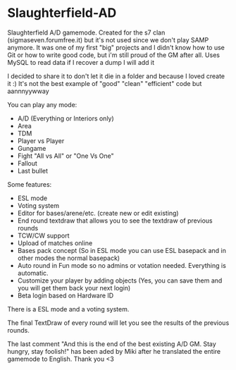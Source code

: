 # Slaughterfield-AD

Slaughterfield A/D gamemode. Created for the s7 clan (sigmaseven.forumfree.it) but it's not used since we don't play SAMP anymore. It was one of my first "big" projects and I didn't know how to use Git or how to write good code, but i'm still proud of the GM after all. Uses MySQL to read data if I recover a dump I will add it

I decided to share it to don't let it die in a folder and because I loved create it :) It's not the best example of "good" "clean" "efficient" code but aannnyywway

You can play any mode:

- A/D (Everything or Interiors only)
- Area
- TDM
- Player vs Player
- Gungame
- Fight "All vs All" or "One Vs One"
- Fallout
- Last bullet

Some features:

- ESL mode
- Voting system
- Editor for bases/arene/etc. (create new or edit existing)
- End round textdraw that allows you to see the textdraw of previous rounds
- TCW/CW support
- Upload of matches online
- Bases pack concept (So in ESL mode you can use ESL basepack and in other modes the normal basepack)
- Auto round in Fun mode so no admins or votation needed. Everything is automatic.
- Customize your player by adding objects (Yes, you can save them and you will get them back your next login)
- Beta login based on Hardware ID

There is a ESL mode and a voting system.

The final TextDraw of every round will let you see the results of the previous rounds.


The last comment "And this is the end of the best existing A/D GM. Stay hungry, stay foolish!" has been aded by Miki after he translated the entire gamemode to English. Thank you <3
